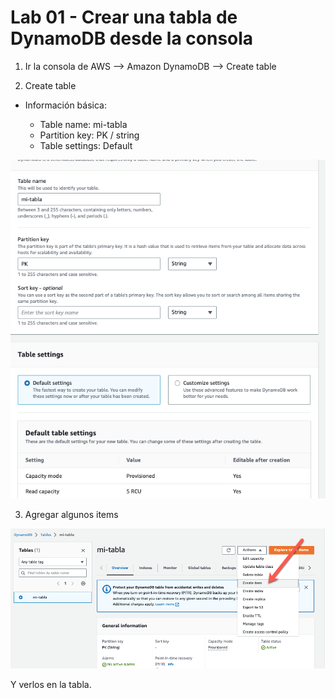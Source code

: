 # Lab 01 - Crear una tabla de DynamoDB desde la consola

1. Ir la consola de AWS --> Amazon DynamoDB --> Create table

2. Create table

- Información básica:

  - Table name: mi-tabla
  - Partition key: PK / string
  - Table settings: Default

![imagen](imagenes/01-create.png)

3. Agregar algunos items

![imagen](imagenes/02-add.png)

Y verlos en la tabla.
